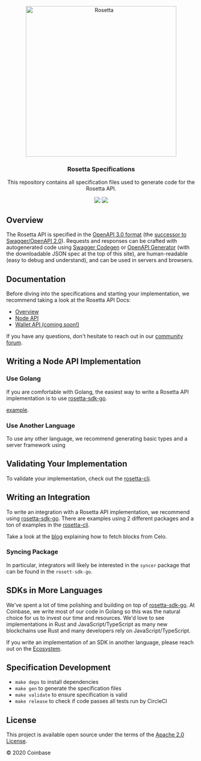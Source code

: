<p align="center">
  <a href="https://www.rosetta-api.org">
    <img height="400" alt="Rosetta" src="https://www.rosetta-api.org/img/rosetta_header.png">
  </a>
</p>
<h3 align="center">
   Rosetta Specifications
</h3>
<p align="center">
This repository contains all specification files used to generate code for the Rosetta API.
</p>
<p align="center">
  <a href="https://circleci.com/gh/coinbase/rosetta-specifications/tree/master"><img src="https://circleci.com/gh/coinbase/rosetta-specifications/tree/master.svg?style=shield" /></a>
  <a href="https://github.com/coinbase/rosetta-specifications/blob/master/LICENSE.txt"><img src="https://img.shields.io/github/license/coinbase/rosetta-specifications.svg" /></a>
</p>

## Overview
The Rosetta API is specified in the [OpenAPI 3.0 format](https://www.openapis.org)
(the [successor to Swagger/OpenAPI 2.0](https://swagger.io/blog/news/whats-new-in-openapi-3-0)).
Requests and responses can be crafted with autogenerated code using
[Swagger Codegen](https://swagger.io/tools/swagger-codegen) or
[OpenAPI Generator](https://openapi-generator.tech) (with
the downloadable JSON spec at the top of this site),
are human-readable (easy to debug and understand), and can be used in servers and browsers.

## Documentation
Before diving into the specifications and starting your implementation, we recommend taking a look at the Rosetta API Docs:

* [Overview](https://www.rosetta-api.org/docs/welcome.html)
* [Node API](https://www.rosetta-api.org/docs/node_api_introduction.html)
* [Wallet API (coming soon!)](https://www.rosetta-api.org/docs/wallet_api_introduction.html)

If you have any questions, don't hesitate to reach out in our [community forum](https://community.rosetta-api.org).

## Writing a Node API Implementation

### Use Golang
If you are comfortable with Golang, the easiest way to write a Rosetta API implementation
is to use [rosetta-sdk-go](https://github.com/coinbase/rosetta-sdk-go).

[example](https://github.com/coinbase/rosetta-sdk-go/tree/master/examples/server).

### Use Another Language
To use any other language, we recommend generating basic types and a server framework
using

## Validating Your Implementation
To validate your implementation, check out the [rosetta-cli](https://github.com/coinbase/rosetta-cli).

## Writing an Integration
To write an integration with a Rosetta API implementation, we recommend using [rosetta-sdk-go](https://github.com/coinbase/rosetta-sdk-go). There
are examples using 2 different packages and a ton of examples in the [rosetta-cli](https://github.com/coinbase/rosetta-cli).

Take a look at the [blog](https://www.rosetta-api.org/blog/2020/06/17/1-try-celo-rosetta.html) explaining how
to fetch blocks from Celo.

### Syncing Package
In particular, integrators will likely be interested in the `syncer` package that can be found in the `rosett-sdk-go`.

## SDKs in More Languages
We've spent a lot of time polishing and building on top of [rosetta-sdk-go](https://github.com/coinbase/rosetta-sdk-go). At Coinbase, we write
most of our code in Golang so this was the natural choice for us to invest our time and resources. We'd love to see implementations
in Rust and JavaScript/TypeScript as many new blockchains use Rust and many developers rely on JavaScript/TypeScript.

If you write an implementation of an SDK in another language, please reach out on the [Ecosystem](https://community.rosetta-api.org/c/ecosystem).

## Specification Development
* `make deps` to install dependencies
* `make gen` to generate the specification files
* `make validate` to ensure specification is valid
* `make release` to check if code passes all tests run by CircleCI

## License
This project is available open source under the terms of the [Apache 2.0 License](https://opensource.org/licenses/Apache-2.0).

© 2020 Coinbase
